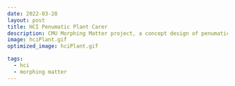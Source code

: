 ```yaml
---
date: 2022-03-28
layout: post
title: HCI Penumatic Plant Carer
description: CMU Morphing Matter project, a concept design of penumatic installation to take care of plant automatically.
image: hciPlant.gif
optimized_image: hciPlant.gif

tags:
  - hci
  - morphing matter
---
```

